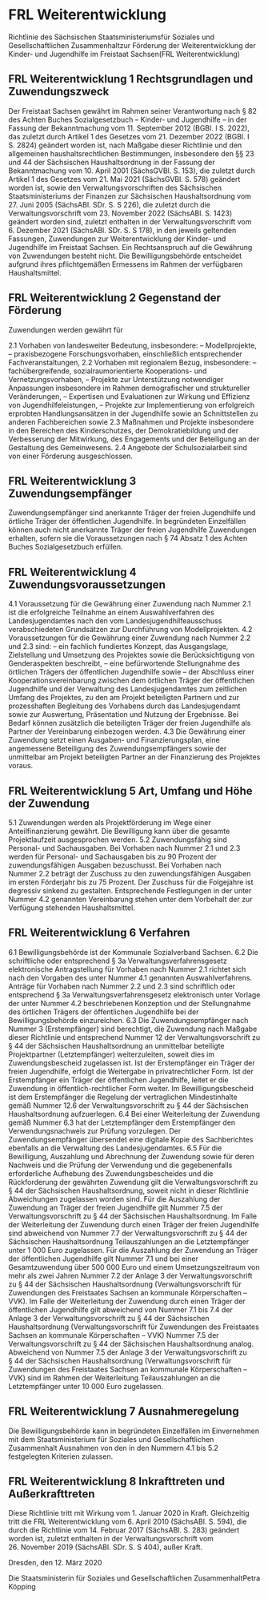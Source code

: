 # FRL Weiterentwicklung

Richtlinie des Sächsischen Staatsministeriumsfür Soziales und Gesellschaftlichen Zusammenhaltzur Förderung der Weiterentwicklung der Kinder- und Jugendhilfe im Freistaat Sachsen(FRL Weiterentwicklung)

## FRL Weiterentwicklung 1	Rechtsgrundlagen und Zuwendungszweck

Der Freistaat Sachsen gewährt im Rahmen seiner Verantwortung nach § 82 des Achten Buches Sozialgesetzbuch – Kinder- und Jugendhilfe – in der Fassung der Bekanntmachung vom 11. September 2012 (BGBl. I S. 2022), das zuletzt durch Artikel 1 des Gesetzes vom 21. Dezember 2022 (BGBl. I S. 2824) geändert worden ist, nach Maßgabe dieser Richtlinie und den allgemeinen haushaltsrechtlichen Bestimmungen, insbesondere den §§ 23 und 44 der Sächsischen Haushaltsordnung in der Fassung der Bekanntmachung vom 10. April 2001 (SächsGVBl. S. 153), die zuletzt durch Artikel 1 des Gesetzes vom 21. Mai 2021 (SächsGVBl. S. 578) geändert worden ist, sowie den
Verwaltungsvorschriften des Sächsischen Staatsministeriums der Finanzen zur Sächsischen Haushaltsordnung vom 27. Juni 2005 (SächsABl. SDr. S. S 226), die zuletzt durch die Verwaltungsvorschrift vom 23. November 2022 (SächsABl. S. 1423) geändert worden sind, zuletzt enthalten in der Verwaltungsvorschrift vom 6. Dezember 2021 (SächsABl. SDr. S. S 178), in den jeweils geltenden Fassungen, Zuwendungen zur Weiterentwicklung der Kinder- und Jugendhilfe im Freistaat Sachsen. Ein Rechtsanspruch auf die Gewährung von Zuwendungen besteht nicht. Die Bewilligungsbehörde entscheidet aufgrund ihres pflichtgemäßen Ermessens im Rahmen der verfügbaren Haushaltsmittel.


## FRL Weiterentwicklung 2	Gegenstand der Förderung

Zuwendungen werden gewährt für

2.1 Vorhaben von landesweiter Bedeutung, insbesondere: – Modellprojekte, – praxisbezogene Forschungsvorhaben, einschließlich entsprechender Fachveranstaltungen, 2.2 Vorhaben mit regionalem Bezug, insbesondere: – fachübergreifende, sozialraumorientierte Kooperations- und Vernetzungsvorhaben, – Projekte zur Unterstützung notwendiger Anpassungen insbesondere im Rahmen demografischer und struktureller Veränderungen, – Expertisen und Evaluationen zur Wirkung und Effizienz von Jugendhilfeleistungen, – Projekte zur Implementierung von erfolgreich erprobten Handlungsansätzen in der Jugendhilfe sowie an Schnittstellen zu anderen Fachbereichen sowie 2.3 Maßnahmen und Projekte insbesondere in den Bereichen des Kinderschutzes, der Demokratiebildung und der Verbesserung der Mitwirkung, des Engagements und der Beteiligung an der Gestaltung des Gemeinwesens. 2.4 Angebote der Schulsozialarbeit sind von einer Förderung ausgeschlossen. 
## FRL Weiterentwicklung 3	Zuwendungsempfänger

Zuwendungsempfänger sind anerkannte Träger der freien Jugendhilfe und örtliche Träger der öffentlichen Jugendhilfe. In begründeten Einzelfällen können auch nicht anerkannte Träger der freien Jugendhilfe Zuwendungen erhalten, sofern sie die Voraussetzungen nach § 74 Absatz 1 des Achten Buches Sozialgesetzbuch erfüllen.


## FRL Weiterentwicklung 4	Zuwendungsvoraussetzungen

4.1 Voraussetzung für die Gewährung einer Zuwendung nach Nummer 2.1 ist die erfolgreiche Teilnahme an einem Auswahlverfahren des Landesjugendamtes nach den vom Landesjugendhilfeausschuss verabschiedeten Grundsätzen zur Durchführung von Modellprojekten. 4.2 Voraussetzungen für die Gewährung einer Zuwendung nach Nummer 2.2 und 2.3 sind: – ein fachlich fundiertes Konzept, das Ausgangslage, Zielstellung und Umsetzung des Projektes sowie die Berücksichtigung von Genderaspekten beschreibt, – eine befürwortende Stellungnahme des örtlichen Trägers der öffentlichen Jugendhilfe sowie – der Abschluss einer Kooperationsvereinbarung zwischen dem örtlichen Träger der öffentlichen Jugendhilfe und der Verwaltung des Landesjugendamtes zum zeitlichen Umfang des Projektes, zu den am Projekt beteiligten Partnern und zur prozesshaften Begleitung des Vorhabens durch das Landesjugendamt sowie zur Auswertung, Präsentation und Nutzung der Ergebnisse. Bei Bedarf können zusätzlich die beteiligten Träger der freien Jugendhilfe als Partner der Vereinbarung einbezogen werden. 4.3 Die Gewährung einer Zuwendung setzt einen Ausgaben- und Finanzierungsplan, eine angemessene Beteiligung des Zuwendungsempfängers sowie der unmittelbar am Projekt beteiligten Partner an der Finanzierung des Projektes voraus. 
## FRL Weiterentwicklung 5	Art, Umfang und Höhe der Zuwendung

5.1 Zuwendungen werden als Projektförderung im Wege einer Anteilfinanzierung gewährt. Die Bewilligung kann über die gesamte Projektlaufzeit ausgesprochen werden. 5.2 Zuwendungsfähig sind Personal- und Sachausgaben. Bei Vorhaben nach Nummer 2.1 und 2.3 werden für Personal- und Sachausgaben bis zu 90 Prozent der zuwendungsfähigen Ausgaben bezuschusst. Bei Vorhaben nach Nummer 2.2 beträgt der Zuschuss zu den zuwendungsfähigen Ausgaben im ersten Förderjahr bis zu 75 Prozent. Der Zuschuss für die Folgejahre ist degressiv sinkend zu gestalten. Entsprechende Festlegungen in der unter Nummer 4.2 genannten Vereinbarung stehen unter dem Vorbehalt der zur Verfügung stehenden Haushaltsmittel. 
## FRL Weiterentwicklung 6	Verfahren

6.1 Bewilligungsbehörde ist der Kommunale Sozialverband Sachsen. 6.2 Die schriftliche oder entsprechend § 3a Verwaltungsverfahrensgesetz elektronische Antragstellung für Vorhaben nach Nummer 2.1 richtet sich nach den Vorgaben des unter Nummer 4.1 genannten Auswahlverfahrens. Anträge für Vorhaben nach Nummer 2.2 und 2.3 sind schriftlich oder entsprechend § 3a Verwaltungsverfahrensgesetz elektronisch unter Vorlage der unter Nummer 4.2 beschriebenen Konzeption und der Stellungnahme des örtlichen Trägers der öffentlichen Jugendhilfe bei der Bewilligungsbehörde einzureichen. 6.3 Die Zuwendungsempfänger nach Nummer 3 (Erstempfänger) sind berechtigt, die Zuwendung nach Maßgabe dieser Richtlinie und entsprechend Nummer 12 der Verwaltungsvorschrift zu § 44 der Sächsischen Haushaltsordnung an unmittelbar beteiligte Projektpartner (Letztempfänger) weiterzuleiten, soweit dies im Zuwendungsbescheid zugelassen ist. Ist der Erstempfänger ein Träger der freien Jugendhilfe, erfolgt die Weitergabe in privatrechtlicher Form. Ist der Erstempfänger ein Träger der öffentlichen Jugendhilfe, leitet er die Zuwendung in öffentlich-rechtlicher Form weiter. Im Bewilligungsbescheid ist dem Erstempfänger die Regelung der vertraglichen Mindestinhalte gemäß Nummer 12.6 der Verwaltungsvorschrift zu § 44 der Sächsischen Haushaltsordnung aufzuerlegen. 6.4 Bei einer Weiterleitung der Zuwendung gemäß Nummer 6.3 hat der Letztempfänger dem Erstempfänger den Verwendungsnachweis zur Prüfung vorzulegen. Der Zuwendungsempfänger übersendet eine digitale Kopie des Sachberichtes ebenfalls an die Verwaltung des Landesjugendamtes. 6.5 Für die Bewilligung, Auszahlung und Abrechnung der Zuwendung sowie für deren Nachweis und die Prüfung der Verwendung und die gegebenenfalls erforderliche Aufhebung des Zuwendungsbescheides und die Rückforderung der gewährten Zuwendung gilt die Verwaltungsvorschrift zu § 44 der Sächsischen Haushaltsordnung, soweit nicht in dieser Richtlinie Abweichungen zugelassen worden sind. Für die Auszahlung der Zuwendung an Träger der freien Jugendhilfe gilt Nummer 7.5 der Verwaltungsvorschrift zu § 44 der Sächsischen Haushaltsordnung. Im Falle der Weiterleitung der Zuwendung durch einen Träger der freien Jugendhilfe sind abweichend von Nummer 7.7 der Verwaltungsvorschrift zu § 44 der Sächsischen Haushaltsordnung Teilauszahlungen an die Letztempfänger unter 1 000 Euro zugelassen. Für die Auszahlung der Zuwendung an Träger der öffentlichen Jugendhilfe gilt Nummer 7.1 und bei einer Gesamtzuwendung über 500 000 Euro und einem Umsetzungszeitraum von mehr als zwei Jahren Nummer 7.2 der Anlage 3 der Verwaltungsvorschrift zu § 44 der Sächsischen Haushaltsordnung (Verwaltungsvorschrift für Zuwendungen des Freistaates Sachsen an kommunale Körperschaften – VVK). Im Falle der Weiterleitung der Zuwendung durch einen Träger der öffentlichen Jugendhilfe gilt abweichend von Nummer 7.1 bis 7.4 der Anlage 3 der Verwaltungsvorschrift zu § 44 der Sächsischen Haushaltsordnung (Verwaltungsvorschrift für Zuwendungen des Freistaates Sachsen an kommunale Körperschaften – VVK) Nummer 7.5 der Verwaltungsvorschrift zu § 44 der Sächsischen Haushaltsordnung analog. Abweichend von Nummer 7.5 der Anlage 3 der Verwaltungsvorschrift zu § 44 der Sächsischen Haushaltsordnung (Verwaltungsvorschrift für Zuwendungen des Freistaates Sachsen an kommunale Körperschaften – VVK) sind im Rahmen der Weiterleitung Teilauszahlungen an die Letztempfänger unter 10 000 Euro zugelassen. 
## FRL Weiterentwicklung 7	Ausnahmeregelung

Die Bewilligungsbehörde kann in begründeten Einzelfällen im Einvernehmen mit dem Staatsministerium für Soziales und Gesellschaftlichen Zusammenhalt Ausnahmen von den in den Nummern 4.1 bis 5.2 festgelegten Kriterien zulassen.


## FRL Weiterentwicklung 8	Inkrafttreten und Außerkrafttreten

Diese Richtlinie tritt mit Wirkung vom 1. Januar 2020 in Kraft. Gleichzeitig tritt die FRL Weiterentwicklung vom 6. April 2010 (SächsABl. S. 594), die durch die Richtlinie vom 14. Februar 2017 (SächsABl. S. 283) geändert worden ist, zuletzt enthalten in der Verwaltungsvorschrift vom 26. November 2019 (SächsABl. SDr. S. S 404), außer Kraft.

Dresden, den 12. März 2020

Die Staatsministerin für Soziales und Gesellschaftlichen ZusammenhaltPetra Köpping

